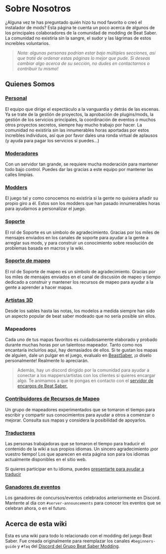# Sobre Nosotros
¿Alguna vez te has preguntado quién hizo tu mod favorito o creó el instalador de mods? Esta página te cuenta un poco acerca de algunos de los principales colaboradores de la comunidad de modding de Beat Saber. La comunidad no existiría sin la sangre, el sudor y las lágrimas de estos increíbles voluntarios.

> *Nota: algunas personas podrían estar bajo múltiples secciones, así que traté de ordenar estas páginas lo mejor que pude. Si deseas cambiar algo acerca de su sección, no dudes en contactarnos o contribuir tu mismo!*

## Quienes Somos

### [Personal](./staff.md)
El equipo que dirige el espectáculo a la vanguardia y detrás de las escenas. Ya se trate de la gestión de proyectos, la aprobación de plugins/mods, la gestión de los servicios principales, la coordinación de eventos o muchos otros proyectos secretos, siempre hay mucho trabajo por hacer. La comunidad no existiría sin las innumerables horas aportadas por estos increíbles individuos, así que por favor dales una ronda virtual de aplausos (y ayuda para pagar los servicios si puedes...)

### [Moderadores](./moderators.md)
Con un servidor tan grande, se requiere mucha moderación para mantener todo bajo control. Puedes dar las gracias a este equipo por mantener las calles limpias.

### [Modders](./modders.md)
El juego tal y como conocemos no existiría si la gente no quisiera añadir su propio giro a él. Estos son los modders que han pasado innumerables horas para ayudarnos a personalizar el juego.

### [Soporte](./supports.md)
El rol de Soporte es un símbolo de agradecimiento. Gracias por los miles de mensajes enviados en los canales de soporte para ayudar a la gente a arreglar sus mods, y para construir un conocimiento sobre resolución de problemas basada en macros y la wiki.

### [Soporte de mapeo](./mapping-supports.md)
El rol de Soporte de mapeo es un símbolo de agradecimiento. Gracias por los miles de mensajes enviados en el canal de discusión de mapeo y tiempo dedicado a construir y mantener los recursos de mapeo para ayudar a la gente a aprender a hacer mapas.

### [Artistas 3D](./3d-artists.md)
Desde los sables hasta las notas, los modelos a medida siempre han sido un aspecto popular de beat saber modeado que no sería posible sin ellos.

### Mapeadores
Cada uno de tus mapas favoritos es cuidadosamente elaborado y probado durante muchas horas por un talentoso mapeador. Tanto como nos encantaría incluirlos aquí, hay demasiados de ellos. Si te gustan los mapas de alguien, dale un pulgar en el juego, evalualo en [BeastSaber](https://bsaber.com), ¡o diselo personalmente! Realmente lo apreciarán.

> Además, hay un discord dirigido por la comunidad para ayudar a conectar a los mappers/artistas con los clientes si quieres encargar algo. Te animamos a que te pongas en contacto con el [servidor de encargos de Beat Saber.](https://discord.gg/e4f3WBBVnr)

### [Contribuidores de Recursos de Mapeo](/mapping/mapping-credits.md)
Un grupo de mapeadores experimentados que se tomaron el tiempo para escribir y compartir sus conocimientos para ayudar a otros a comenzar o mejorar. Consulta sus mapas y considera la posibilidad de apoyarlos.

### [Traductores](./translators.md)
Las personas trabajadoras que se tomaron el tiempo para traducir el contenido de la wiki a sus propios idiomas. Un sincero agradecimiento ¡por vuestro tiempo! Los que aparecen en esta página son para los idiomas actualmente disponibles en el sitio web.

Si quieres participar en tu idioma, puedes [presentarte para ayudar a traducir](https://forms.gle/e3BqA3poMjESARe76)

### [Ganadores de eventos](./event-winner.md)
Los ganadores de concursos/eventos celebrados anteriormente en Discord. Mantente al día con `#server-announcements` para conocer los eventos que se celebran ahora, o en el futuro.

## Acerca de esta wiki
Esta es una wiki para todo lo relacionado con el modding del juego Beat Saber. Fue creada originalmente para reemplazar los canales `#beginners-guide` y `#faq` del [Discord del Grupo Beat Saber Modding](https://discord.gg/beatsabermods).
